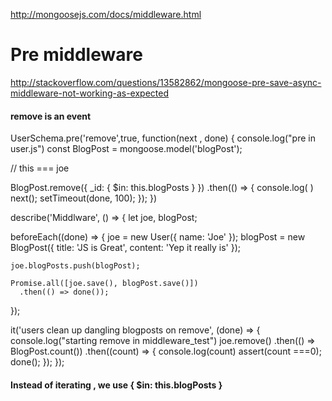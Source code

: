

http://mongoosejs.com/docs/middleware.html

# Pre middleware

http://stackoverflow.com/questions/13582862/mongoose-pre-save-async-middleware-not-working-as-expected

#### remove is an event

UserSchema.pre('remove',true, function(next , done) {
 console.log("pre in user.js")
  const BlogPost = mongoose.model('blogPost');
  
  // this === joe

  BlogPost.remove({ _id: { $in: this.blogPosts } })
    .then(() => {
     console.log( )
      next();
      setTimeout(done, 100);
    });
})



describe('Middlware', () => {
  let joe, blogPost;

  beforeEach((done) => {
    joe = new User({ name: 'Joe' });
    blogPost = new BlogPost({ title: 'JS is Great', content: 'Yep it really is' });

    joe.blogPosts.push(blogPost);

    Promise.all([joe.save(), blogPost.save()])
      .then(() => done());
  });

  it('users clean up dangling blogposts on remove', (done) => {
    console.log("starting remove in middleware_test")
    joe.remove()
      .then(() => BlogPost.count())
      .then((count) => {
        console.log(count)
        assert(count ===0);
        done();
      });
  });
#### Instead of iterating , we use { $in: this.blogPosts }

